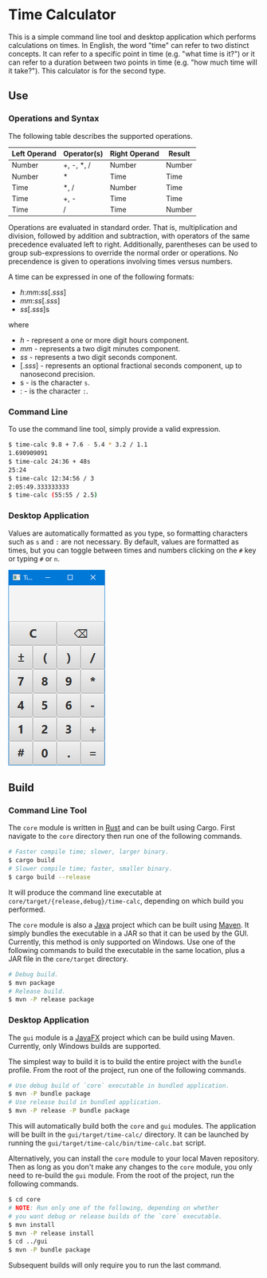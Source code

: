 # Time Calculator

This is a simple command line tool and desktop application which performs calculations on times.
In English, the word "time" can refer to two distinct concepts. It can refer to a specific point in
time (e.g. "what time is it?") or it can refer to a duration between two points in time (e.g. "how
much time will it take?"). This calculator is for the second type.


## Use

### Operations and Syntax
The following table describes the supported operations.

| Left Operand | Operator(s) | Right Operand | Result |
|--------------|-------------|---------------|--------|
| Number       | +, -, \*, / | Number        | Number |
| Number       | \*          | Time          | Time   |
| Time         | \*, /       | Number        | Time   |
| Time         | +, -        | Time          | Time   |
| Time         | /           | Time          | Number |

Operations are evaluated in standard order. That is, multiplication and division, followed by
addition and subtraction, with operators of the same precedence evaluated left to right.
Additionally, parentheses can be used to group sub-expressions to override the normal order or
operations. No precendence is given to operations involving times versus numbers.

A time can be expressed in one of the following formats:
* *h*:*mm*:*ss*[.*sss*]
* *mm*:*ss*[.*sss*]
* *ss*[.*sss*]s

where
* *h* - represent a one or more digit hours component.
* *mm* - represents a two digit minutes component.
* *ss* - represents a two digit seconds component.
* [.*sss*] - represents an optional fractional seconds component, up to nanosecond precision.
* s - is the character `s`.
* : - is the character `:`.


### Command Line
To use the command line tool, simply provide a valid expression.
```bash
$ time-calc 9.8 + 7.6 - 5.4 * 3.2 / 1.1
1.690909091
$ time-calc 24:36 + 48s
25:24
$ time-calc 12:34:56 / 3
2:05:49.333333333
$ time-calc (55:55 / 2.5)
```

### Desktop Application

Values are automatically formatted as you type, so formatting characters such as `s` and `:` are not
necessary. By default, values are formatted as times, but you can toggle between times and numbers
clicking on the `#` key or typing `#` or `n`.

![Example desktop application usage](screenshots/demo.gif)

## Build

### Command Line Tool
The `core` module is written in [Rust](https://www.rust-lang.org/) and can be built using Cargo.
First navigate to the `core` directory then run one of the following commands.
```bash
# Faster compile time; slower, larger binary.
$ cargo build
# Slower compile time; faster, smaller binary.
$ cargo build --release
```
It will produce the command line executable at `core/target/{release,debug}/time-calc`, depending
on which build you performed.

The `core` module is also a [Java](https://jdk.java.net/) project which can be built using
[Maven](https://maven.apache.org/). It simply bundles the executable in a JAR so that it can be used
by the GUI. Currently, this method is only supported on Windows. Use one of the following commands
to build the executable in the same location, plus a JAR file in the `core/target` directory.
```bash
# Debug build.
$ mvn package
# Release build.
$ mvn -P release package
```

### Desktop Application
The `gui` module is a [JavaFX](https://openjfx.io/) project which can be build using Maven.
Currently, only Windows builds are supported.

The simplest way to build it is to build the entire project with the `bundle` profile. From the root
of the project, run one of the following commands.
```bash
# Use debug build of `core` executable in bundled application.
$ mvn -P bundle package
# Use release build in bundled application.
$ mvn -P release -P bundle package
```

This will automatically build both the `core` and `gui` modules. The application will be built in
the `gui/target/time-calc/` directory. It can be launched by running the
`gui/target/time-calc/bin/time-calc.bat` script.

Alternatively, you can install the `core` module to your local Maven repository. Then as long as you
don't make any changes to the `core` module, you only need to re-build the `gui` module. From the
root of the project, run the following commands.
```bash
$ cd core
# NOTE: Run only one of the following, depending on whether
# you want debug or release builds of the `core` executable.
$ mvn install
$ mvn -P release install
$ cd ../gui
$ mvn -P bundle package
```
Subsequent builds will only require you to run the last command.
